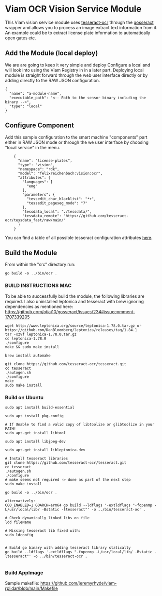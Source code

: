 # Viam OCR Vision Service Module

This Viam vision service module uses [tesseract-ocr](https://github.com/tesseract-ocr/tesseract) through the [gosseract](https://pkg.go.dev/github.com/otiai10/gosseract/v2) wrapper and allows you to process an image extract text information from it. An example could be to extract license plate information to automatically open gates etc.

## Add the Module (local deploy)

We are are going to keep it very simple and deploy Configure a local and will look into using the Viam Registry in in a later part. Deploying local module is straight forward through the web user interface directly or by adding directly to the RAW JSON configuration.

```
{
  "name": "a-module-name",
  "executable_path": "<-- Path to the sensor binary including the binary -->",
  "type": "local"
}
```

## Configure Component

Add this sample configuration to the smart machine "components" part either in RAW JSON mode or through the we user interface by choosing "local service" in the menu.

```
    {
      "name": "license-plates",
      "type": "vision",
      "namespace": "rdk",
      "model": "felixreichenbach:vision:ocr",
      "attributes": {
        "languages": [
          "eng"
        ],
        "parameters": {
          "tessedit_char_blacklist": "*+",
          "tessedit_pageseg_mode": "7"
        },
        "tessdata_local": "./tessdata/",
        "tessdata_remote": "https://github.com/tesseract-ocr/tessdata_fast/raw/main/"
      }
    }
```

You can find a table of all possible tesseract configuration attributes [here](tesseract-config-params.md).

## Build the Module

From within the "src" directory run:

```go build -o ../bin/ocr .```

### BUILD INSTRUCTIONS MAC

To be able to successfully build the module, the following libraries are required.
I also uninstalled leptonica and tesseract with brew ignoring dependencies as mentioned here: https://github.com/otiai10/gosseract/issues/234#issuecomment-1707339205

```
wget http://www.leptonica.org/source/leptonica-1.78.0.tar.gz or https://github.com/DanBloomberg/leptonica/releases/tag/1.84.1
tar -xzvf leptonica-1.78.0.tar.gz
cd leptonica-1.78.0
./configure
make && sudo make install
```

```
brew install automake

git clone https://github.com/tesseract-ocr/tesseract.git
cd tesseract
./autogen.sh
./configure
make
sudo make install
```


### Build on Ubuntu

```
sudo apt install build-essential

sudo apt install pkg-config

# If Unable to find a valid copy of libtoolize or glibtoolize in your PATH!
sudo apt-get install libtool

sudo apt install libjpeg-dev

sudo apt-get install libleptonica-dev

# Install tesseract libraries
git clone https://github.com/tesseract-ocr/tesseract.git
cd tesseract
./autogen.sh
./configure
# make seems not required -> done as part of the next step
sudo make install

go build -o ../bin/ocr .

alternatively:
CGO_ENABLED=1 GOARCH=arm64 go build --ldflags '-extldflags "-fopenmp -L/usr/local/lib/ -Bstatic -ltesseract"' -o ../bin/tesseract-ocr .

# Check dynamically linked libs on file
ldd fileName

# Missing tesseract lib fixed with:
sudo ldconfig


# Build go binary with adding tesseract library statically
go build --ldflags '-extldflags "-fopenmp -L/usr/local/lib/ -Bstatic -ltesseract"' -o ../bin/tesseract-ocr .


```

### Build AppImage

Sample makefile: https://github.com/jeremyrhyde/viam-rplidar/blob/main/Makefile

